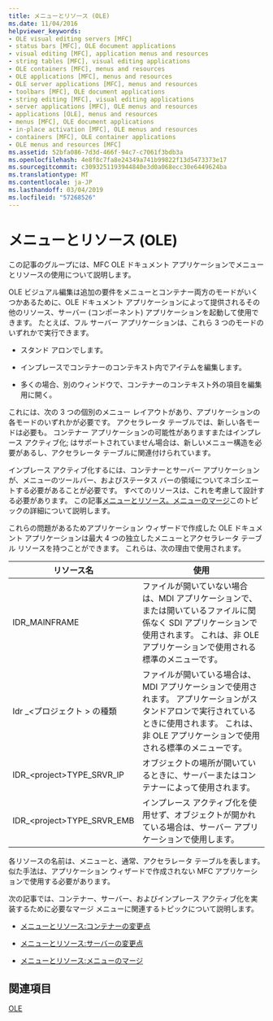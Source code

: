 ```yaml
---
title: メニューとリソース (OLE)
ms.date: 11/04/2016
helpviewer_keywords:
- OLE visual editing servers [MFC]
- status bars [MFC], OLE document applications
- visual editing [MFC], application menus and resources
- string tables [MFC], visual editing applications
- OLE containers [MFC], menus and resources
- OLE applications [MFC], menus and resources
- OLE server applications [MFC], menus and resources
- toolbars [MFC], OLE document applications
- string editing [MFC], visual editing applications
- server applications [MFC], OLE menus and resources
- applications [OLE], menus and resources
- menus [MFC], OLE document applications
- in-place activation [MFC], OLE menus and resources
- containers [MFC], OLE container applications
- OLE menus and resources [MFC]
ms.assetid: 52bfa086-7d3d-466f-94c7-c7061f3bdb3a
ms.openlocfilehash: 4e8f8c7fa8e24349a741b99822f13d5473373e17
ms.sourcegitcommit: c3093251193944840e3d0a068ecc30e6449624ba
ms.translationtype: MT
ms.contentlocale: ja-JP
ms.lasthandoff: 03/04/2019
ms.locfileid: "57268526"
---
```

# <a name="menus-and-resources-ole"></a>メニューとリソース (OLE)

この記事のグループには、MFC OLE ドキュメント アプリケーションでメニューとリソースの使用について説明します。

OLE ビジュアル編集は追加の要件をメニューとコンテナー両方のモードがいくつかあるために、OLE ドキュメント アプリケーションによって提供されるその他のリソース、サーバー (コンポーネント) アプリケーションを起動して使用できます。 たとえば、フル サーバー アプリケーションは、これら 3 つのモードのいずれかで実行できます。

- スタンド アロンでします。

- インプレースでコンテナーのコンテキスト内でアイテムを編集します。

- 多くの場合、別のウィンドウで、コンテナーのコンテキスト外の項目を編集用に開く。

これには、次の 3 つの個別のメニュー レイアウトがあり、アプリケーションの各モードのいずれかが必要です。 アクセラレータ テーブルでは、新しい各モードは必要も。 コンテナー アプリケーションの可能性がありますまたはインプレース アクティブ化; はサポートされていません場合は、新しいメニュー構造を必要があるし、アクセラレータ テーブルに関連付けられています。

インプレース アクティブ化するには、コンテナーとサーバー アプリケーションが、メニューのツールバー、およびステータス バーの領域についてネゴシエートする必要があることが必要です。 すべてのリソースは、これを考慮して設計する必要があります。 この記事[メニューとリソース。メニューのマージ](../mfc/menus-and-resources-menu-merging.md)このトピックの詳細について説明します。

これらの問題があるためアプリケーション ウィザードで作成した OLE ドキュメント アプリケーションは最大 4 つの独立したメニューとアクセラレータ テーブル リソースを持つことができます。 これらは、次の理由で使用されます。

|リソース名|使用|
|-------------------|---------|
|IDR_MAINFRAME|ファイルが開いていない場合は、MDI アプリケーションで、または開いているファイルに関係なく SDI アプリケーションで使用されます。 これは、非 OLE アプリケーションで使用される標準のメニューです。|
|Idr _\<プロジェクト > の種類|ファイルが開いている場合は、MDI アプリケーションで使用されます。 アプリケーションがスタンドアロンで実行されているときに使用されます。 これは、非 OLE アプリケーションで使用される標準のメニューです。|
|IDR_\<project>TYPE_SRVR_IP|オブジェクトの場所が開いているときに、サーバーまたはコンテナーによって使用されます。|
|IDR_\<project>TYPE_SRVR_EMB|インプレース アクティブ化を使用せず、オブジェクトが開かれている場合は、サーバー アプリケーションで使用します。|

各リソースの名前は、メニューと、通常、アクセラレータ テーブルを表します。 似た手法は、アプリケーション ウィザードで作成されない MFC アプリケーションで使用する必要があります。

次の記事では、コンテナー、サーバー、およびインプレース アクティブ化を実装するために必要なマージ メニューに関連するトピックについて説明します。

- [メニューとリソース:コンテナーの変更点](../mfc/menus-and-resources-container-additions.md)

- [メニューとリソース:サーバーの変更点](../mfc/menus-and-resources-server-additions.md)

- [メニューとリソース:メニューのマージ](../mfc/menus-and-resources-menu-merging.md)

## <a name="see-also"></a>関連項目

[OLE](../mfc/ole-in-mfc.md)
